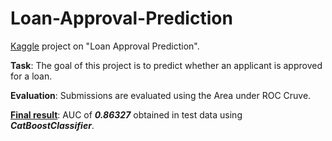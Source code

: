 # Loan-Approval-Prediction
[Kaggle](https://www.kaggle.com/competitions/playground-series-s4e10/overview) project on "Loan Approval Prediction".

**Task**: The goal of this project is to predict whether an applicant is approved for a loan.

**Evaluation**: Submissions are evaluated using the Area under ROC Cruve.

<ins>**Final result**</ins>: AUC of ***0.86327*** obtained in test data using ***CatBoostClassifier***.
